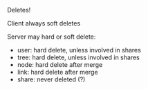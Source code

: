 Deletes!

Client always soft deletes

Server may hard or soft delete:
- user: hard delete, unless involved in shares
- tree: hard delete, unless involved in shares
- node: hard delete after merge
- link: hard delete after merge
- share: never deleted (?)
